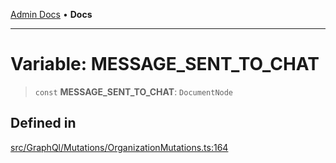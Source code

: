 [Admin Docs](/) • **Docs**

***

# Variable: MESSAGE\_SENT\_TO\_CHAT

> `const` **MESSAGE\_SENT\_TO\_CHAT**: `DocumentNode`

## Defined in

[src/GraphQl/Mutations/OrganizationMutations.ts:164](https://github.com/PalisadoesFoundation/talawa-admin/blob/main/src/GraphQl/Mutations/OrganizationMutations.ts#L164)
